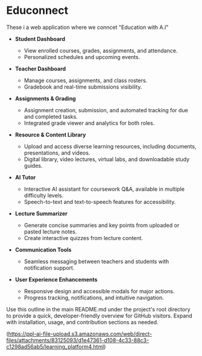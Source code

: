 # Educonnect
These i a web application where we conncet "Education with A.I"


- **Student Dashboard**
  - View enrolled courses, grades, assignments, and attendance.
  - Personalized schedules and upcoming events. 

- **Teacher Dashboard**
  - Manage courses, assignments, and class rosters. 
  - Gradebook and real-time submissions visibility. 

- **Assignments & Grading**
  - Assignment creation, submission, and automated tracking for due and completed tasks. 
  - Integrated grade viewer and analytics for both roles. 

- **Resource & Content Library**
  - Upload and access diverse learning resources, including documents, presentations, and videos. 
  - Digital library, video lectures, virtual labs, and downloadable study guides. 

- **AI Tutor**
  - Interactive AI assistant for coursework Q&A, available in multiple difficulty levels. 
  - Speech-to-text and text-to-speech features for accessibility. 

- **Lecture Summarizer**
  - Generate concise summaries and key points from uploaded or pasted lecture notes. 
  - Create interactive quizzes from lecture content. 

- **Communication Tools**
  - Seamless messaging between teachers and students with notification support. 

- **User Experience Enhancements**
  - Responsive design and accessible modals for major actions. 
  - Progress tracking, notifications, and intuitive navigation. 

Use this outline in the main README.md under the project's root directory to provide a quick, developer-friendly overview for GitHub visitors. Expand with installation, usage, and contribution sections as needed.

 (https://ppl-ai-file-upload.s3.amazonaws.com/web/direct-files/attachments/83125093/d1e47361-d108-4c33-88c3-c1298ad56ab5/learning_platform4.html)
